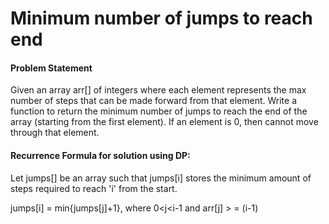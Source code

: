 # Minimum number of jumps to reach end

#### Problem Statement
Given an array arr[] of integers where each element represents the max number of steps that can be made forward from that element. Write a function to return the minimum number of jumps to reach the end of the array (starting from the first element). If an element is 0, then cannot move through that element.

#### Recurrence Formula for solution using DP:


Let jumps[] be an array such that jumps[i] stores the minimum amount of steps required to reach 'i' from the start. 

jumps[i] = min{jumps[j]+1}, where 0<j<i-1 and  arr[j] > = (i-1)